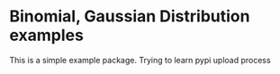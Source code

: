 # Binomial, Gaussian Distribution examples

This is a simple example package. Trying to learn pypi upload process